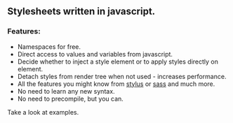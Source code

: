 ## Stylesheets written in javascript.

### Features:

- Namespaces for free.
- Direct access to values and variables from javascript.
- Decide whether to inject a style element or to apply styles directly on element.
- Detach styles from render tree when not used - increases performance.
- All the features you might know from [stylus](http://learnboost.github.io/stylus/) or [sass](http://sass-lang.com/) and much more.
- No need to learn any new syntax.
- No need to precompile, but you can.

Take a look at examples.
